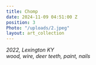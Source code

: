 ```yaml
---
title: Chomp
date: 2024-11-09 04:51:00 Z
position: 3
Photo: "/uploads/2.jpeg"
layout: art_collection
---
```


*2022, Lexington KY* <br>
*wood, wire, deer teeth, paint, nails* 